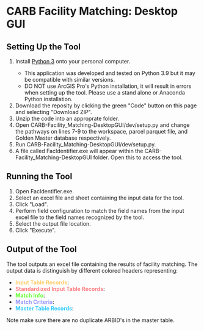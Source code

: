 # CARB Facility Matching: Desktop GUI
 
## Setting Up the Tool
<ol>
 <li>Install <a href="https://www.python.org/downloads/">Python 3</a> onto your personal computer.</li>
 <ul>
  <li>This application was developed and tested on Python 3.9 but it may be compatible with similar versions.</li>
  <li>DO NOT use ArcGIS Pro's Python installation, it will result in errors when setting up the tool. Please use a stand alone or Anaconda Python installation.</li>
 </ul>
 <li>Download the reposity by clicking the green "Code" button on this page and selecting "Download ZIP".</li>
 <li>Unzip the code into an approprate folder.</li>
 <li>Open CARB-Facility_Matching-DesktopGUI/dev/setup.py and change the pathways on lines 7-9 to the workspace, parcel parquet file, and Golden Master database respectively.</li>
 <li>Run CARB-Facility_Matching-DesktopGUI/dev/setup.py.</li>
 <li>A file called FacIdentifier.exe will appear within the CARB-Facility_Matching-DesktopGUI folder. Open this to access the tool.</li>
</ol>

## Running the Tool
<ol>
 <li>Open FacIdentifier.exe.</li>
 <li>Select an excel file and sheet containing the input data for the tool.</li>
 <li>Click "Load".</li>
 <li>Perform field configuration to match the field names from the input excel file to the field names recognized by the tool.</li>
 <li>Select the output file location.</li>
 <li>Click "Execute".</li>
</ol>

## Output of the Tool
The tool outputs an excel file containing the results of facility matching. The output data is distinguish by different colored headers representing:
<ul>
 <li><span style="color:#FFCC66;font-weight:bold;">Input Table Records</span>:</li>
 <li><span style="color:#FF7C80;font-weight:bold;">Standardized Input Table Records</span>:</li>
 <li><span style="color:#66FF33;font-weight:bold;">Match Info</span>:</li>
 <li><span style="color:#9999FF;font-weight:bold;">Match Criteria</span>:</li>
 <li><span style="color:#33CCFF;font-weight:bold;">Master Table Records</span>:</li>
</ul>

Note make sure there are no duplicate ARBID's in the master table.
